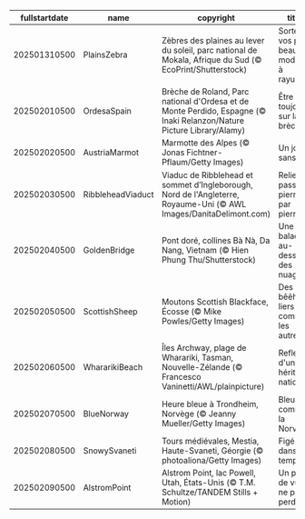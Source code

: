 |fullstartdate|name|copyright|title|image|
|--|--|--|--|--|
202501310500|PlainsZebra|Zèbres des plaines au lever du soleil, parc national de Mokala, Afrique du Sud (© EcoPrint/Shutterstock)|Sortez vos plus beaux modèles à rayures!|![](/fr-CA/2025/02/202501310500PlainsZebra.jpg)|
202502010500|OrdesaSpain|Brèche de Roland, Parc national d'Ordesa et de Monte Perdido, Espagne (© Inaki Relanzon/Nature Picture Library/Alamy)|Être toujours sur la brèche!|![](/fr-CA/2025/02/202502010500OrdesaSpain.jpg)|
202502020500|AustriaMarmot|Marmotte des Alpes (© Jonas Fichtner-Pflaum/Getty Images)|Un jour sans fin|![](/fr-CA/2025/02/202502020500AustriaMarmot.jpg)|
202502030500|RibbleheadViaduct|Viaduc de Ribblehead et sommet d’Ingleborough, Nord de l'Angleterre, Royaume-Uni (© AWL Images/DanitaDelimont.com)|Relier le passé, pierre par pierre|![](/fr-CA/2025/02/202502030500RibbleheadViaduct.jpg)|
202502040500|GoldenBridge|Pont doré, collines Bà Nà, Da Nang, Vietnam (© Hien Phung Thu/Shutterstock)|Une balade au-dessus des nuages|![](/fr-CA/2025/02/202502040500GoldenBridge.jpg)|
202502050500|ScottishSheep|Moutons Scottish Blackface, Écosse (© Mike Powles/Getty Images)|Des bêêh-liers pas comme les autres|![](/fr-CA/2025/02/202502050500ScottishSheep.jpg)|
202502060500|WhararikiBeach|Îles Archway, plage de Wharariki, Tasman, Nouvelle-Zélande (© Francesco Vaninetti/AWL/plainpicture)|Reflets d'un héritage national|![](/fr-CA/2025/02/202502060500WhararikiBeach.jpg)|
202502070500|BlueNorway|Heure bleue à Trondheim, Norvège (© Jeanny Mueller/Getty Images)|Bleu comme la Norvège|![](/fr-CA/2025/02/202502070500BlueNorway.jpg)|
202502080500|SnowySvaneti|Tours médiévales, Mestia, Haute-Svaneti, Géorgie (© photoaliona/Getty Images)|Figé dans le temps|![](/fr-CA/2025/02/202502080500SnowySvaneti.jpg)|
202502090500|AlstromPoint|Alstrom Point, lac Powell, Utah, États-Unis (© T.M. Schultze/TANDEM Stills + Motion)|Un point de vue à ne pas perdre!|![](/fr-CA/2025/02/202502090500AlstromPoint.jpg)|

